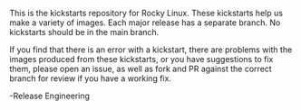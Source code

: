This is the kickstarts repository for Rocky Linux. These kickstarts help us
make a variety of images. Each major release has a separate branch. No
kickstarts should be in the main branch.

If you find that there is an error with a kickstart, there are problems with
the images produced from these kickstarts, or you have suggestions to fix
them, please open an issue, as well as fork and PR against the correct
branch for review if you have a working fix.

-Release Engineering
